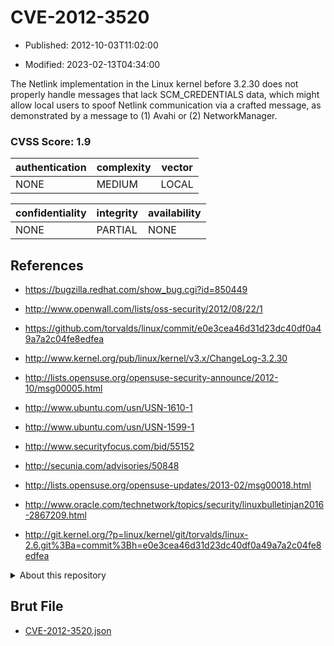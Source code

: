 # CVE-2012-3520

- Published: 2012-10-03T11:02:00

- Modified: 2023-02-13T04:34:00

The Netlink implementation in the Linux kernel before 3.2.30 does not properly handle messages that lack SCM_CREDENTIALS data, which might allow local users to spoof Netlink communication via a crafted message, as demonstrated by a message to (1) Avahi or (2) NetworkManager.

### CVSS Score: **1.9**

| authentication | complexity | vector |
| --- | --- | --- |
| NONE | MEDIUM | LOCAL |

| confidentiality | integrity | availability |
| --- | --- | --- |
| NONE | PARTIAL | NONE |

## References

* https://bugzilla.redhat.com/show_bug.cgi?id=850449

* http://www.openwall.com/lists/oss-security/2012/08/22/1

* https://github.com/torvalds/linux/commit/e0e3cea46d31d23dc40df0a49a7a2c04fe8edfea

* http://www.kernel.org/pub/linux/kernel/v3.x/ChangeLog-3.2.30

* http://lists.opensuse.org/opensuse-security-announce/2012-10/msg00005.html

* http://www.ubuntu.com/usn/USN-1610-1

* http://www.ubuntu.com/usn/USN-1599-1

* http://www.securityfocus.com/bid/55152

* http://secunia.com/advisories/50848

* http://lists.opensuse.org/opensuse-updates/2013-02/msg00018.html

* http://www.oracle.com/technetwork/topics/security/linuxbulletinjan2016-2867209.html

* http://git.kernel.org/?p=linux/kernel/git/torvalds/linux-2.6.git%3Ba=commit%3Bh=e0e3cea46d31d23dc40df0a49a7a2c04fe8edfea

<details>
<summary>About this repository</summary> 

  This repository is part of the project [Live Hack CVE](https://github.com/Live-Hack-CVE). Main website can be found [www.live-hack.org](https://www.live-hack.org) 
  
  Made by [Sn0wAlice](https://github.com/Sn0wAlice) for the people that care about security and need to have a feed of the latest CVEs. Hope you enjoy it, don't forget to star the repo and follow me on [Twitter](https://twitter.com/Sn0wAlice) and [Github](https://github.com/Sn0wAlice). And that is my [personnal website](https://www.alice-snow.me/)

  - [Home Page](https://github.com/Live-Hack-CVE)
  - [Framework](https://github.com/Live-Hack-CVE/cve-framework)
  - [CVE database](https://github.com/Live-Hack-CVE/full_database)
  - [Changelog](https://github.com/Live-Hack-CVE/Changelog)
</details>

## Brut File

* [CVE-2012-3520.json](https://raw.githubusercontent.com/Live-Hack-CVE/full_database/main/cves/2012/CVE-2012-3520.json)

